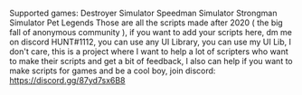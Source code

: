 Supported games:
Destroyer Simulator
Speedman Simulator
Strongman Simulator
Pet Legends
Those are all the scripts made after 2020 ( the big fall of anonymous community ), if you want to add your scripts here, dm me on discord HUNT#1112, you can use any UI Library, you can use my UI Lib, I don't care, this is a project where I want to help a lot of scripters who want to make their scripts and get a bit of feedback, I also can help if you want to make scripts for games and be a cool boy, join discord: https://discord.gg/87yd7sx6B8
